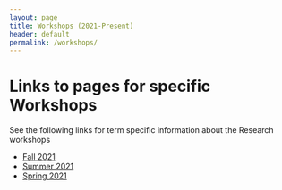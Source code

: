 ```yaml
---
layout: page
title: Workshops (2021-Present)
header: default
permalink: /workshops/
---
```



# Links to pages for specific Workshops

See the following links for term specific information about the Research workshops

* [Fall 2021](/Home/workshops/Fa21/)
* [Summer 2021](/Home/workshops/Su21/)
* [Spring 2021](/Home/workshops/Sp21/)


 
